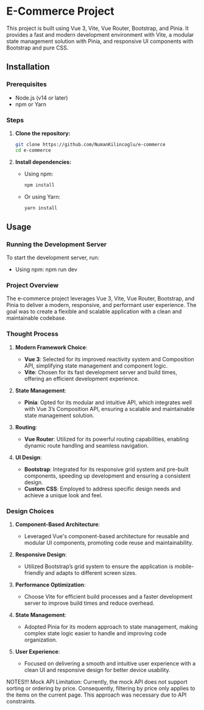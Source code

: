 # E-Commerce Project

This project is built using Vue 3, Vite, Vue Router, Bootstrap, and Pinia. It provides a fast and modern development environment with Vite, a modular state management solution with Pinia, and responsive UI components with Bootstrap and pure CSS.

## Installation

### Prerequisites

- Node.js (v14 or later)
- npm or Yarn

### Steps

1. **Clone the repository:**
    ```bash
    git clone https://github.com/NumanKilincoglu/e-commerce
    cd e-commerce
    ```

2. **Install dependencies:**
    - Using npm:
      ```bash
      npm install
      ```

    - Or using Yarn:
      ```bash
      yarn install
      ```

## Usage

### Running the Development Server

To start the development server, run:

- Using npm:
  npm run dev
### Project Overview

The e-commerce project leverages Vue 3, Vite, Vue Router, Bootstrap, and Pinia to deliver a modern, responsive, and performant user experience. The goal was to create a flexible and scalable application with a clean and maintainable codebase.

### Thought Process

1. **Modern Framework Choice**:
   - **Vue 3**: Selected for its improved reactivity system and Composition API, simplifying state management and component logic.
   - **Vite**: Chosen for its fast development server and build times, offering an efficient development experience.

2. **State Management**:
   - **Pinia**: Opted for its modular and intuitive API, which integrates well with Vue 3’s Composition API, ensuring a scalable and maintainable state management solution.

3. **Routing**:
   - **Vue Router**: Utilized for its powerful routing capabilities, enabling dynamic route handling and seamless navigation.

4. **UI Design**:
   - **Bootstrap**: Integrated for its responsive grid system and pre-built components, speeding up development and ensuring a consistent design.
   - **Custom CSS**: Employed to address specific design needs and achieve a unique look and feel.

### Design Choices

1. **Component-Based Architecture**:
   - Leveraged Vue's component-based architecture for reusable and modular UI components, promoting code reuse and maintainability.

2. **Responsive Design**:
   - Utilized Bootstrap’s grid system to ensure the application is mobile-friendly and adapts to different screen sizes.

3. **Performance Optimization**:
   - Choose Vite for efficient build processes and a faster development server to improve build times and reduce overhead.

4. **State Management**:
   - Adopted Pinia for its modern approach to state management, making complex state logic easier to handle and improving code organization.

5. **User Experience**:
   - Focused on delivering a smooth and intuitive user experience with a clean UI and responsive design for better device usability.

NOTES!!!
Mock API Limitation: Currently, the mock API does not support sorting or ordering by price. Consequently, filtering by price only applies to the items on the current page. This approach was necessary due to API constraints.





